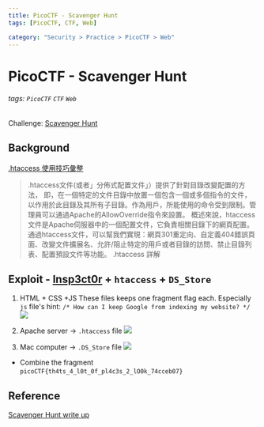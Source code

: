 ```yaml
---
title: PicoCTF - Scavenger Hunt
tags: [PicoCTF, CTF, Web]

category: "Security > Practice > PicoCTF > Web"
---
```


# PicoCTF - Scavenger Hunt
###### tags: `PicoCTF` `CTF` `Web`
Challenge: [Scavenger Hunt](http://mercury.picoctf.net:55079/)

## Background
[.htaccess 使用技巧彙整](https://icodding.blogspot.com/2015/10/htaccess.html)
> .htaccess文件(或者」分佈式配置文件」）提供了針對目錄改變配置的方法， 即，在一個特定的文件目錄中放置一個包含一個或多個指令的文件， 以作用於此目錄及其所有子目錄。作為用戶，所能使用的命令受到限制。管理員可以通過Apache的AllowOverride指令來設置。
概述來說，htaccess文件是Apache伺服器中的一個配置文件，它負責相關目錄下的網頁配置。通過htaccess文件，可以幫我們實現：網頁301重定向、自定義404錯誤頁面、改變文件擴展名、允許/阻止特定的用戶或者目錄的訪問、禁止目錄列表、配置預設文件等功能。
.htaccess 詳解

## Exploit - [Insp3ct0r](/gYsHjI-rSD6Lce-7eF6DyA) + `htaccess` + `DS_Store`
1. HTML + CSS +JS
These files keeps one fragment flag each. Especially `js` file's hint: `/* How can I keep Google from indexing my website? */`
![](https://i.imgur.com/wuX9KLT.png)

2. Apache server $\to$ `.htaccess` file
![](https://i.imgur.com/li2z8l4.png)

3. Mac computer $\to$ `.DS_Store` file
![](https://i.imgur.com/iZfLWZ3.png)

* Combine the fragment
`picoCTF{th4ts_4_l0t_0f_pl4c3s_2_lO0k_74cceb07}`

## Reference
[Scavenger Hunt write up](https://github.com/vivian-dai/PicoCTF2021-Writeup/blob/main/Web%20Exploitation/Scavenger%20Hunt/Scavenger%20Hunt.md)